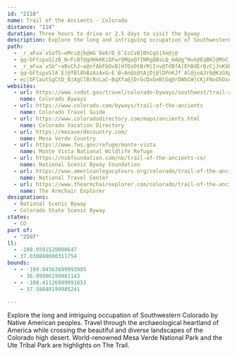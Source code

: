 ```yaml
---
id: "2118"
name: Trail of the Ancients - Colorado
distance: "114"
duration: Three hours to drive or 2.5 days to visit the byway
description: Explore the long and intriguing occupation of Southwestern Colorado by Native American peoples. Travel through the archaeological heartland of America while crossing the beautiful and diverse landscapes of the Colorado high desert. World-renowned Mesa Verde National Park and the Ute Tribal Park are highlights on The Trail.
path:
  - _r_aFva`xSafS~eMci@jb@mG`DeKrD_E`CcCvB}BhCgS|Xe@j@
  - qq~bFtspuS[zB_N~FcBf@gHHkKKiQFwr@Mqx@?{NRgQBsLQ_mA@g^Huk@EqBK}@MoC_AsEkCmUqT}b@q\aKoHyDyBcDwAsC_AyNgDsGm@eOe@aH}@cDo@}k@mM{HsBkFeBuUqJuBq@uDs@sDQkEDiDl@sYxH}Dj@y@DqBUu@MsBeAyCpEo@f@s@\uRrD}BHiCMcB[eCcA}A_@sABw@`@k@v@e@rA{Hv]mAtEy@lBiApBmWl\oBfBgXfR}UlQy@fAa@fAm@dC[|PiBdiBQpBc@vCiJdb@uArHg@lDwBnUQrC?rCDxBl@`Gt@~ClBfGZzCRxDCrCi@tEIxABpCH~@vAzHnDpQrUb_A~AzIXdDnD|t@pCbNh@lE@xJU~d@cCh~BK|N}fAtZyEzAaBl@yD~BiDxCiBxBmDfFq[`h@ofAjgBmtDleGcCzDwClDuArAsCrBek@j[m`@bTe_Adh@k[tPixA~w@KtoRvo@Fzl@GbnBCr@Nh@X``Ado@r@vANx@Chw@B`i@DdAle@xsCpKbn@pPjfAlEzO`CbMt@jBx@fAr@j@~MhHxHxD|BjBbCfClHlJrAnAzI`GrDdDbExHTn@RjARbQDdARx@z@lB`JxPnGbMjApAbAZtABtvB@|d@Kt@Jn@r@Pl@@p@C|PHzYb@bB|@|@j@Tt@Jpu@?tAP|JfElA|@nEnEdh@hY`EtC`B~AbCdEdJxUjJhUr@x@zFpF``@vo@tAv@lE~@p@XlFfEp[rXpDhCnNnI`JzFvXvQnC~B`EdGhBnDrUvj@~Nld@lE|LnCzGhO`W~Sp_@xCbG\dANdAYnQEvLx@`UDlA
  - _r_aFva`xSb^~aBxChJ~a@nfAbFbOvB|HfDzOtBrM|Inv@TdBfA|EhBdErBzCjJnKbDhEh@`AfAnCv@dERlBHvEIzAaB|PKpFHtDLdCj@lFXlBhAlEbCzHzC~GzBbDxAhBdCzBfBpAhCtA|SxIvHtC|C|A
  - qq~bFtspuSlA`E|@fBlAhBzAzAxG~E`B~An@z@tAjDj@lDPnKJf`Al@joAJrb@KzGXpDd@~BdA|BxBlDlB|BpF~CvH|F`DrBjg@t[lDnBXHvV~ObMlHjExAto@zKxCVfHRn_@?lCXfCj@jCfAduBpeAly@fb@lk@hYjM~Gz^~QfpAfo@zGtD`VzRj@r@p|@zt@|ElEncAh{@jbAj{@dN`M`HxFfHfFtH`DlX`IxFpB~I|BdGpBLGjQzEpqAd_@nM~DxjCvt@tAj@`z@vUrFdCnBlAjB~Avm@bq@lFjDxEfB~m@hQlIxA|jAtObEt@jGbBrmBvq@tIdCrFz@f`@~B|@j@n@r@noAfaE~GpUbnAf~DpEvPvCtNrDpUxKfx@lAhLf@fHt@pO`KbiELrJCrIOfIgBpn@GxLVtKfCth@|@nOt@~HrBfPbCpNfg@haCbKhg@fiAbnFrHb_@
  - ec|bFlautSgCtD_B|AgClBcRvLaC~BqXfa@}DrGcDxGeBtGq@rDWbCW|CKjFNxGhDxq@rAzZfLdzBdLnaCEfkAOzLmAnTA`FTvEbCrTJpD?xBoDfjAm@lJg^pvCm@rF[rGNdFTzB~@xE
websites:
  - url: https://www.codot.gov/travel/colorado-byways/southwest/trail-ancients
    name: Colorado Byways
  - url: https://www.colorado.com/byways/trail-of-the-ancients
    name: Colorado Travel Guide
  - url: https://www.coloradodirectory.com/maps/ancients.html
    name: Colorado Vacation Directory
  - url: https://mesaverdecountry.com/
    name: Mesa Verde Country
  - url: https://www.fws.gov/refuge/monte-vista
    name: Monte Vista National Wildlife Refuge
  - url: https://nsbfoundation.com/nb/trail-of-the-ancients-co/
    name: National Scenic Byway Foundation
  - url: https://www.americanlegacytours.org/colorado/trail-of-the-ancients-road-trip/
    name: National Travel Center
  - url: https://www.thearmchairexplorer.com/colorado/trail-of-the-ancients.php
    name: The Armchair Explorer
designations:
  - National Scenic Byway
  - Colorado State Scenic Byway
states:
  - CO
part of:
  - "2597"
ll:
  - -108.9591520000647
  - 37.030880000311754
bounds:
  - - -109.04563899993985
    - 36.99906199981143
  - - -108.41126999991053
    - 37.58840199985241

---
```


Explore the long and intriguing occupation of Southwestern Colorado by Native American peoples. Travel through the archaeological heartland of America while crossing the beautiful and diverse landscapes of the Colorado high desert. World-renowned Mesa Verde National Park and the Ute Tribal Park are highlights on The Trail.
